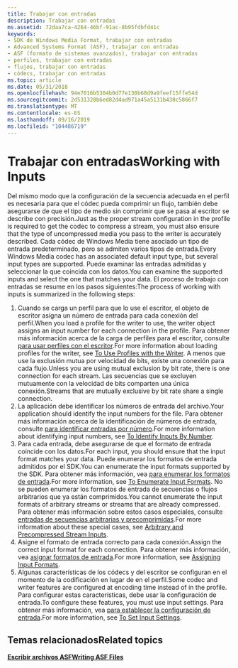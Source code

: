 ```yaml
---
title: Trabajar con entradas
description: Trabajar con entradas
ms.assetid: 72daa7ca-4264-46bf-91ac-8b95fdbfd41c
keywords:
- SDK de Windows Media Format, trabajar con entradas
- Advanced Systems Format (ASF), trabajar con entradas
- ASF (formato de sistemas avanzados), trabajar con entradas
- perfiles, trabajar con entradas
- flujos, trabajar con entradas
- códecs, trabajar con entradas
ms.topic: article
ms.date: 05/31/2018
ms.openlocfilehash: 94e7016b5304b0d77e130b68d9a9feef15ffe54d
ms.sourcegitcommit: 2d531328b6ed82d4ad971a45a5131b430c5866f7
ms.translationtype: MT
ms.contentlocale: es-ES
ms.lasthandoff: 09/16/2019
ms.locfileid: "104486719"
---
```

# <a name="working-with-inputs"></a><span data-ttu-id="842ff-109">Trabajar con entradas</span><span class="sxs-lookup"><span data-stu-id="842ff-109">Working with Inputs</span></span>

<span data-ttu-id="842ff-110">Del mismo modo que la configuración de la secuencia adecuada en el perfil es necesaria para que el códec pueda comprimir un flujo, también debe asegurarse de que el tipo de medio sin comprimir que se pasa al escritor se describe con precisión.</span><span class="sxs-lookup"><span data-stu-id="842ff-110">Just as the proper stream configuration in the profile is required to get the codec to compress a stream, you must also ensure that the type of uncompressed media you pass to the writer is accurately described.</span></span> <span data-ttu-id="842ff-111">Cada códec de Windows Media tiene asociado un tipo de entrada predeterminado, pero se admiten varios tipos de entrada.</span><span class="sxs-lookup"><span data-stu-id="842ff-111">Every Windows Media codec has an associated default input type, but several input types are supported.</span></span> <span data-ttu-id="842ff-112">Puede examinar las entradas admitidas y seleccionar la que coincida con los datos.</span><span class="sxs-lookup"><span data-stu-id="842ff-112">You can examine the supported inputs and select the one that matches your data.</span></span> <span data-ttu-id="842ff-113">El proceso de trabajo con entradas se resume en los pasos siguientes:</span><span class="sxs-lookup"><span data-stu-id="842ff-113">The process of working with inputs is summarized in the following steps:</span></span>

1.  <span data-ttu-id="842ff-114">Cuando se carga un perfil para que lo use el escritor, el objeto de escritor asigna un número de entrada para cada conexión del perfil.</span><span class="sxs-lookup"><span data-stu-id="842ff-114">When you load a profile for the writer to use, the writer object assigns an input number for each connection in the profile.</span></span> <span data-ttu-id="842ff-115">Para obtener más información acerca de la carga de perfiles para el escritor, consulte [para usar perfiles con el escritor](to-use-profiles-with-the-writer.md).</span><span class="sxs-lookup"><span data-stu-id="842ff-115">For more information about loading profiles for the writer, see [To Use Profiles with the Writer](to-use-profiles-with-the-writer.md).</span></span> <span data-ttu-id="842ff-116">A menos que use la exclusión mutua por velocidad de bits, existe una conexión para cada flujo.</span><span class="sxs-lookup"><span data-stu-id="842ff-116">Unless you are using mutual exclusion by bit rate, there is one connection for each stream.</span></span> <span data-ttu-id="842ff-117">Las secuencias que se excluyen mutuamente con la velocidad de bits comparten una única conexión.</span><span class="sxs-lookup"><span data-stu-id="842ff-117">Streams that are mutually exclusive by bit rate share a single connection.</span></span>
2.  <span data-ttu-id="842ff-118">La aplicación debe identificar los números de entrada del archivo.</span><span class="sxs-lookup"><span data-stu-id="842ff-118">Your application should identify the input numbers for the file.</span></span> <span data-ttu-id="842ff-119">Para obtener más información acerca de la identificación de números de entrada, consulte [para identificar entradas por número](to-identify-inputs-by-number.md).</span><span class="sxs-lookup"><span data-stu-id="842ff-119">For more information about identifying input numbers, see [To Identify Inputs By Number](to-identify-inputs-by-number.md).</span></span>
3.  <span data-ttu-id="842ff-120">Para cada entrada, debe asegurarse de que el formato de entrada coincide con los datos.</span><span class="sxs-lookup"><span data-stu-id="842ff-120">For each input, you should ensure that the input format matches your data.</span></span> <span data-ttu-id="842ff-121">Puede enumerar los formatos de entrada admitidos por el SDK.</span><span class="sxs-lookup"><span data-stu-id="842ff-121">You can enumerate the input formats supported by the SDK.</span></span> <span data-ttu-id="842ff-122">Para obtener más información, vea [para enumerar los formatos de entrada](to-enumerate-input-formats.md).</span><span class="sxs-lookup"><span data-stu-id="842ff-122">For more information, see [To Enumerate Input Formats](to-enumerate-input-formats.md).</span></span> <span data-ttu-id="842ff-123">No se pueden enumerar los formatos de entrada de secuencias o flujos arbitrarios que ya están comprimidos.</span><span class="sxs-lookup"><span data-stu-id="842ff-123">You cannot enumerate the input formats of arbitrary streams or streams that are already compressed.</span></span> <span data-ttu-id="842ff-124">Para obtener más información sobre estos casos especiales, consulte [entradas de secuencias arbitrarias y precomprimidas](arbitrary-and-precompressed-stream-inputs.md).</span><span class="sxs-lookup"><span data-stu-id="842ff-124">For more information about these special cases, see [Arbitrary and Precompressed Stream Inputs](arbitrary-and-precompressed-stream-inputs.md).</span></span>
4.  <span data-ttu-id="842ff-125">Asigne el formato de entrada correcto para cada conexión.</span><span class="sxs-lookup"><span data-stu-id="842ff-125">Assign the correct input format for each connection.</span></span> <span data-ttu-id="842ff-126">Para obtener más información, vea [asignar formatos de entrada](assigning-input-formats.md).</span><span class="sxs-lookup"><span data-stu-id="842ff-126">For more information, see [Assigning Input Formats](assigning-input-formats.md).</span></span>
5.  <span data-ttu-id="842ff-127">Algunas características de los códecs y del escritor se configuran en el momento de la codificación en lugar de en el perfil.</span><span class="sxs-lookup"><span data-stu-id="842ff-127">Some codec and writer features are configured at encoding time instead of in the profile.</span></span> <span data-ttu-id="842ff-128">Para configurar estas características, debe usar la configuración de entrada.</span><span class="sxs-lookup"><span data-stu-id="842ff-128">To configure these features, you must use input settings.</span></span> <span data-ttu-id="842ff-129">Para obtener más información, vea [para establecer la configuración de entrada](to-set-input-settings.md).</span><span class="sxs-lookup"><span data-stu-id="842ff-129">For more information, see [To Set Input Settings](to-set-input-settings.md).</span></span>

## <a name="related-topics"></a><span data-ttu-id="842ff-130">Temas relacionados</span><span class="sxs-lookup"><span data-stu-id="842ff-130">Related topics</span></span>

<dl> <dt>

[<span data-ttu-id="842ff-131">**Escribir archivos ASF**</span><span class="sxs-lookup"><span data-stu-id="842ff-131">**Writing ASF Files**</span></span>](writing-asf-files.md)
</dt> </dl>

 

 




